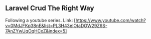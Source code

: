 ## Laravel Crud The Right Way

Following a youtube series. Link: [https://www.youtube.com/watch?v=0MdJFKp38nE&list=PL3H43eIOtaDOW29Z6S-7AnZYwUqOqHCxZ&index=5] 

